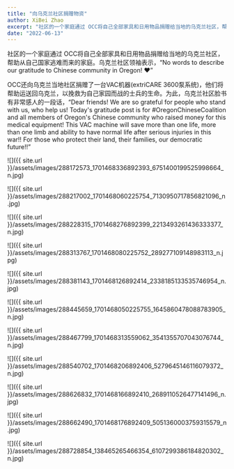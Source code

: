 ```yaml
---
title: "向乌克兰社区捐赠物资"
author: XiBei Zhao
excerpt: "社区的一个家庭通过 OCC将自己全部家具和日用物品捐赠给当地的乌克兰社区，帮助从自己国家逃难而来的家庭。OCC还向乌克兰当地社区捐赠了一台VAC机器，他们将帮助运送回乌克兰，以挽救为自己家园而战的士兵的生命。"
date: "2022-06-13"
---
```


社区的一个家庭通过 OCC将自己全部家具和日用物品捐赠给当地的乌克兰社区，帮助从自己国家逃难而来的家庭。乌克兰社区领袖表示，“No words to describe our gratitude to Chinese community in Oregon! ❤️”

OCC还向乌克兰当地社区捐赠了一台VAC机器(extriCARE 3600泵系统)，他们将帮助运送回乌克兰，以挽救为自己家园而战的士兵的生命。为此，乌克兰社区脸书有非常感人的一段话，“Dear friends! We are so grateful for people who stand with us, who help us! Today's gratitude post is for #OregonChineseCoalition and all members of Oregon's Chinese community who raised money for this medical equipment! This VAC machine will save more than one life, more than one limb and ability to have normal life after serious injuries in this war!!  For those who protect their land, their families, our democratic future!!”

![]({{ site.url }}/assets/images/288172573_1701468336892393_6751400199525998664_n.jpg)

![]({{ site.url }}/assets/images/288217002_1701468060225754_7130950717856821096_n.jpg)

![]({{ site.url }}/assets/images/288228315_1701468276892399_2213493261436333377_n.jpg)

![]({{ site.url }}/assets/images/288313767_1701468080225752_289277109148983113_n.jpg)

![]({{ site.url }}/assets/images/288381143_1701468126892414_2338185133535746954_n.jpg)

![]({{ site.url }}/assets/images/288445659_1701468050225755_1645860478088783905_n.jpg)

![]({{ site.url }}/assets/images/288467799_1701468313559062_3541355707043076744_n.jpg)

![]({{ site.url }}/assets/images/288540702_1701468206892406_5279645146116079372_n.jpg)

![]({{ site.url }}/assets/images/288626832_1701468166892410_2689110526477141496_n.jpg)

![]({{ site.url }}/assets/images/288662490_1701468176892409_5051360003759315579_n.jpg)

![]({{ site.url }}/assets/images/288728854_138465265466354_6107299386184820302_n.jpg)
